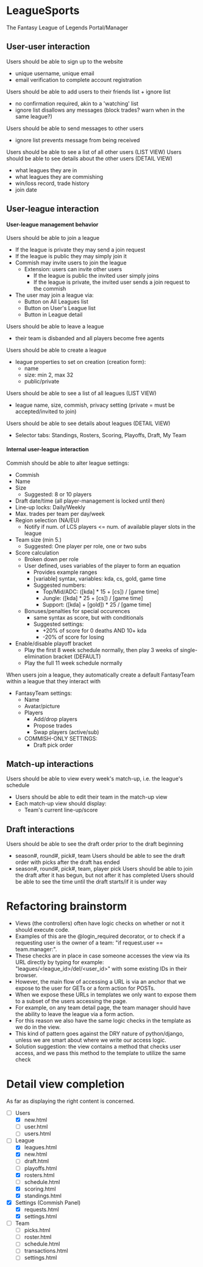 LeagueSports
==============
The Fantasy League of Legends Portal/Manager


User-user interaction
----------------------
Users should be able to sign up to the website
* unique username, unique email
* email verification to complete account registration

Users should be able to add users to their friends list + ignore list
* no confirmation required, akin to a 'watching' list
* ignore list disallows any messages (block trades? warn when in the same league?)

Users should be able to send messages to other users
* ignore list prevents message from being received

Users should be able to see a list of all other users (LIST VIEW)
Users should be able to see details about the other users (DETAIL VIEW)
* what leagues they are in
* what leagues they are commishing
* win/loss record, trade history
* join date
    
User-league interaction
----------------------
#### User-league management behavior

Users should be able to join a league
   * If the league is private they may send a join request
   * If the league is public they may simply join it
   * Commish may invite users to join the league
     * Extension: users can invite other users
         * If the league is public the invited user simply joins
         * If the league is private, the invited user sends a join request to the commish
   * The user may join a league via:
     * Button on All Leagues list
     * Button on User's League list
     * Button in League detail

Users should be able to leave a league
   * their team is disbanded and all players become free agents
    
Users should be able to create a league
   * league properties to set on creation (creation form):
     * name
     * size: min 2, max 32
     * public/private
    
Users should be able to see a list of all leagues (LIST VIEW)
   * league name, size, commish, privacy setting (private = must be accepted/invited to join)
    
Users should be able to see details about leagues (DETAIL VIEW)
   * Selector tabs: Standings, Rosters, Scoring, Playoffs, Draft, My Team
        
    
#### Internal user-league interaction

Commish should be able to alter league settings:
   * Commish
   * Name
   * Size 
     * Suggested: 8 or 10 players
   * Draft date/time (all player-management is locked until then)
   * Line-up locks: Daily/Weekly
   * Max. trades per team per day/week
   * Region selection (NA/EU)
     * Notify if num. of LCS players <= num. of available player slots in the league
   * Team size (min 5.)
     * Suggested: One player per role, one or two subs
   * Score calculation
     * Broken down per role
     * User defined, uses variables of the player to form an equation
         * Provides example ranges
         * [variable] syntax, variables: kda, cs, gold, game time
         * Suggested numbers:
             * Top/Mid/ADC: ([kda] * 15 + [cs]) / [game time]
             * Jungle: ([kda] * 25 + [cs]) / [game time]
             * Support: ([kda] + [gold]) * 25 / [game time]
     * Bonuses/penalties for special occurences
         * same syntax as score, but with conditionals
         * Suggested settings:
             * +20% of score for 0 deaths AND 10+ kda
             * -20% of score for losing
   * Enable/disable playoff bracket
     * Play the first 8 week schedule normally, then play 3 weeks of single-elimination bracket (DEFAULT)
     * Play the full 11 week schedule normally

     
When users join a league, they automatically create a default FantasyTeam within a league that they interact with
* FantasyTeam settings:
    * Name
    * Avatar/picture
    * Players
        * Add/drop players
        * Propose trades
        * Swap players (active/sub)
    * COMMISH-ONLY SETTINGS:
        * Draft pick order
    

Match-up interactions
----------------------
Users should be able to view every week's match-up, i.e. the league's schedule
   * Users should be able to edit their team in the match-up view
   * Each match-up view should display:
     * Team's current line-up/score
    

Draft interactions
----------------------
Users should be able to see the draft order prior to the draft beginning
   * season#, round#, pick#, team
Users should be able to see the draft order with picks after the draft has ended
   * season#, round#, pick#, team, player pick
Users should be able to join the draft after it has begun, but not after it has completed
Users should be able to see the time until the draft starts/if it is under way

Refactoring brainstorm
=======================
* Views (the controllers) often have logic checks on whether or not it should execute code.
* Examples of this are the @login_required decorator, or to check if a requesting user is the owner of a team: "if request.user == team.manager:".
* These checks are in place in case someone accesses the view via its URL directly by typing for example: "leagues/<league_id>/del/<user_id>" with some existing IDs in their browser.
* However, the main flow of accessing a URL is via an anchor that we expose to the user for GETs or a form action for POSTs.
* When we expose these URLs in templates we only want to expose them to a subset of the users accessing the page.
* For example, on any team detail page, the team manager should have the ability to leave the league via a form action.
* For this reason we also have the same logic checks in the template as we do in the view.
* This kind of pattern goes against the DRY nature of python/django, unless we are smart about where we write our access logic.
* Solution suggestion: the view contains a method that checks user access, and we pass this method to the template to utilize the same check

Detail view completion 
=======================
As far as displaying the right content is concerned.

- [ ] Users
    - [x] new.html
    - [ ] user.html
    - [ ] users.html
    
- [ ] League
    - [x] leagues.html
    - [x] new.html
    - [ ] draft.html
    - [ ] playoffs.html
    - [x] rosters.html
    - [ ] schedule.html
    - [x] scoring.html
    - [x] standings.html
    
- [x] Settings (Commish Panel)
    - [x] requests.html
    - [x] settings.html
    
- [ ]  Team
    - [ ] picks.html
    - [ ] roster.html
    - [ ] schedule.html
    - [ ] transactions.html
    - [ ] settings.html
